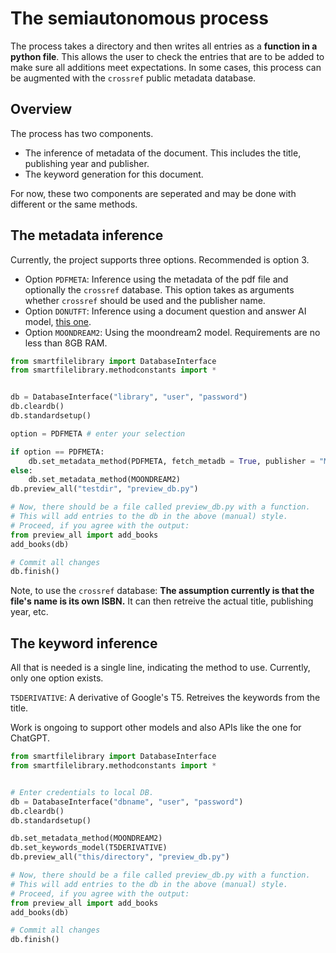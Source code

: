
# The semiautonomous process

The process takes a directory and then writes all entries as a **function in a python file**. This allows the user to check the entries that are to be added to make sure all additions meet expectations. In some cases, this process can be augmented with the `crossref` public metadata database.

## Overview
The process has two components.
- The inference of metadata of the document. This includes the title, publishing year and publisher.
- The keyword generation for this document.

For now, these two components are seperated and may be done with different or the same methods.


## The metadata inference

Currently, the project supports three options. Recommended is option 3.

- Option `PDFMETA`: Inference using the metadata of the pdf file and optionally the `crossref` database. This option takes as arguments whether `crossref` should be used and the publisher name.
- Option `DONUTFT`: Inference using a document question and answer AI model, [this one](https://huggingface.co/naver-clova-ix/donut-base-finetuned-docvqa).
- Option `MOONDREAM2`: Using the moondream2 model. Requirements are no less than 8GB RAM.

```py
from smartfilelibrary import DatabaseInterface
from smartfilelibrary.methodconstants import *


db = DatabaseInterface("library", "user", "password")
db.cleardb()
db.standardsetup()

option = PDFMETA # enter your selection

if option == PDFMETA:
    db.set_metadata_method(PDFMETA, fetch_metadb = True, publisher = "MyPublisher")
else:
    db.set_metadata_method(MOONDREAM2)
db.preview_all("testdir", "preview_db.py")

# Now, there should be a file called preview_db.py with a function.
# This will add entries to the db in the above (manual) style.
# Proceed, if you agree with the output:
from preview_all import add_books
add_books(db)

# Commit all changes
db.finish()

```

Note, to use the `crossref` database: **The assumption currently is that the file's name is its own ISBN.** It can then retreive the actual title, publishing year, etc.

## The keyword inference
All that is needed is a single line, indicating the method to use. Currently, only one option exists.

`T5DERIVATIVE`: A derivative of Google's T5. Retreives the keywords from the title.

Work is ongoing to support other models and also APIs like the one for ChatGPT.

```py
from smartfilelibrary import DatabaseInterface
from smartfilelibrary.methodconstants import *


# Enter credentials to local DB.
db = DatabaseInterface("dbname", "user", "password")
db.cleardb()
db.standardsetup()

db.set_metadata_method(MOONDREAM2)
db.set_keywords_model(T5DERIVATIVE)
db.preview_all("this/directory", "preview_db.py")

# Now, there should be a file called preview_db.py with a function.
# This will add entries to the db in the above (manual) style.
# Proceed, if you agree with the output:
from preview_all import add_books
add_books(db)

# Commit all changes
db.finish()

```
